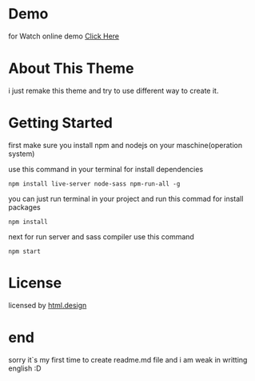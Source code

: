 # Demo
for Watch online demo [Click Here](https://realattila.github.io/templates/zonebiz/)

# About This Theme
i just remake this theme and try to use different way to create it.

# Getting Started

first make sure you install npm and nodejs on your maschine(operation system)

use this command in your terminal for install dependencies
```
npm install live-server node-sass npm-run-all -g
```

you can just run terminal in your project and run this commad for install packages
```
npm install 
```

next for run server and sass compiler use this command
```
npm start
```

# License

licensed by [html.design](https://html.design/)

# end
 sorry it`s my first time to create readme.md file and i am weak in writting english :D
